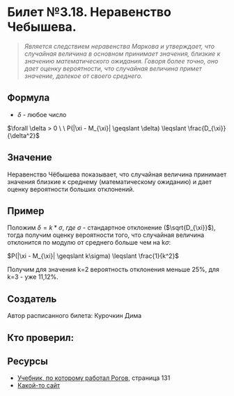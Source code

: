 # Билет №3.18. Неравенство Чебышева.

> *Является следствием неравенства Маркова и утверждает, что случайная величина в основном принимает значения, близкие к значению математического ожидания. Говоря более точно, оно дает оценку вероятности, что случайная величина примет значение, далекое от своего среднего.*

## Формула

- $\delta$ - любое число

$\forall \delta > 0 \ \ P(|\xi - M_{\xi}| \geqslant \delta) \leqslant \frac{D_{\xi}}{\delta^2}$

## Значение

Неравенство Чёбышева показывает, что случайная величина принимает значения близкие к среднему (математическому ожиданию) и дает оценку вероятности больших отклонений.

## Пример

Положим $\delta= k * \sigma,\ где\ \sigma$  - стандартное отклонение ($\sqrt{D_{\xi}}$), тогда получим оценку вероятности того, что случайная величина отклонится по модулю от среднего больше чем на k$\sigma$:

$P(|\xi - M_{\xi}| \geqslant k\sigma) \leqslant \frac{1}{k^2}$

Получим для значения k=2 вероятность отклонения меньше 25%, для k=3 - уже 11,12%.

## Создатель

Автор расписанного билета: Курочкин Дима

Кто проверил:
- 

## Ресурсы
- [Учебник, по которому работал Рогов](https://studizba.com/files/show/pdf/18027-4-4-chast.html), страница 131
- [Какой-то сайт](https://www.matburo.ru/ex_tv.php?p1=tvmch)
